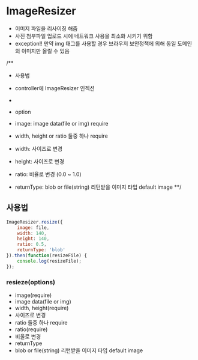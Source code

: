 # ImageResizer
* 이미지 파일을 리사이징 해줌
* 사진 첨부파일 업로드 시에 네트워크 사용을 최소화 시키기 위함
* exception!! 만약 img 태그를 사용할 경우 브라우저 보안정책에 의해 동일 도메인의 이미지만 올릴 수 있음

/**
 * 사용법
 * controller에 ImageResizer 인젝션

 *
 * option
 * image: image data(file or img) require
 * width, height or ratio 둘중 하나 require
 * width: 사이즈로 변경
 * height: 사이즈로 변경
 * ratio: 비율로 변경 (0.0 ~ 1.0)
 * returnType: blob or file(string) 리턴받을 이미지 타입 default image
 **/

## 사용법
```javascript
ImageResizer.resize({
	image: file,
	width: 140,
	height: 140,
	ratio: 0.5,
	returnType: 'blob'
}).then(function(resizeFile) {
	console.log(resizeFile);
});
```

### resieze(options)

* image(require)
 * image data(file or img)
* width, height(require)
 * 사이즈로 변경
 * ratio 둘중 하나 require
* ratio(require)
 * 비울로 변경 
* returnType
 * blob or file(string) 리턴받을 이미지 타입 default image
